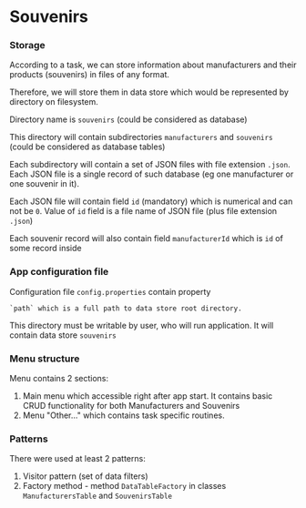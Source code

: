 # Souvenirs

### Storage

According to a task, we can store information about manufacturers and their products (souvenirs) in files of any format.

Therefore, we will  store them in data store which would be represented by directory on filesystem.

Directory name is `souvenirs` (could be considered as database)

This directory will contain subdirectories `manufacturers` and `souvenirs` (could be considered as database tables)

Each subdirectory will contain a set of JSON files with file extension `.json`. Each JSON file is a single record of
such database (eg one manufacturer or one souvenir in it).

Each JSON file will contain field `id` (mandatory) which is numerical and can not be `0`. Value of `id` field is a file
name of JSON file (plus file extension `.json`)

Each souvenir record will also contain field `manufacturerId` which is `id` of some record inside 

### App configuration file

Configuration file `config.properties` contain property

    `path` which is a full path to data store root directory.

This directory must be writable by user, who will run application. It will contain data store `souvenirs`

### Menu structure

Menu contains 2 sections:

1. Main menu which accessible right after app start. It contains basic CRUD functionality  for both Manufacturers
and Souvenirs
2. Menu "Other..." which contains task specific routines.

### Patterns

There were used at least 2 patterns:

1. Visitor pattern (set of data filters)
2. Factory method - method `DataTableFactory` in classes `ManufacturersTable` and `SouvenirsTable`


